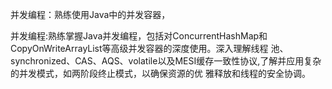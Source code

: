 并发编程：熟练使用Java中的并发容器，

并发编程:熟练掌握Java并发编程，包括对ConcurrentHashMap和CopyOnWriteArrayList等高级并发容器的深度使用。深入理解线程
池、synchronized、CAS、AQS、volatile以及MESI缓存一致性协议,了解并应用复杂的并发模式，如两阶段终止模式，以确保资源的优
雅释放和线程的安全协调。